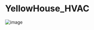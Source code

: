 # YellowHouse_HVAC

![image](https://github.com/user-attachments/assets/8bb7ebbf-1929-4d37-b010-c9e33821eb2e)
